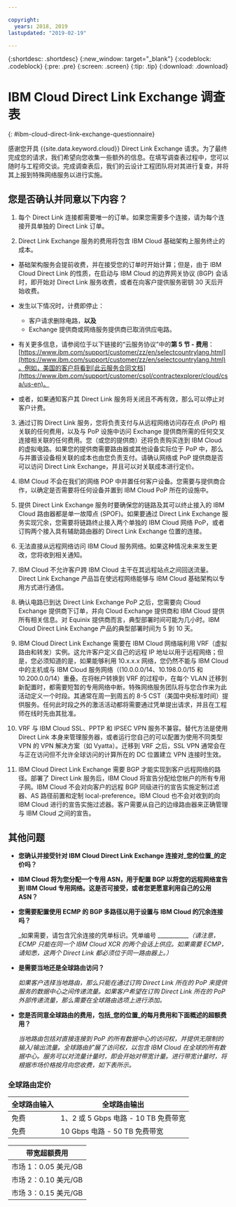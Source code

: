 ```yaml
---

copyright:
  years: 2018, 2019
lastupdated: "2019-02-19"

---
```


{:shortdesc: .shortdesc}
{:new_window: target="_blank"}
{:codeblock: .codeblock}
{:pre: .pre}
{:screen: .screen}
{:tip: .tip}
{:download: .download}

# IBM Cloud Direct Link Exchange 调查表
{: #ibm-cloud-direct-link-exchange-questionnaire}

感谢您开具 {{site.data.keyword.cloud}} Direct Link Exchange 请求。为了最终完成您的请求，我们希望向您收集一些额外的信息。在填写调查表过程中，您可以随时与工程师交谈。完成调查表后，我们的云设计工程团队将对其进行复查，并将其上报到特殊网络服务以进行实施。

## 您是否确认并同意以下内容？

1. 每个 Direct Link 连接都需要唯一的订单。如果您需要多个连接，请为每个连接开具单独的 Direct Link 订单。

2. Direct Link Exchange 服务的费用将包含 IBM Cloud 基础架构上服务终止的成本。 

 * 基础架构服务会提前收费，并在接受您的订单时开始计算；但是，由于 IBM Cloud Direct Link 的性质，在启动与 IBM Cloud 的边界网关协议 (BGP) 会话时，即开始对 Direct Link 服务收费，或者在向客户提供服务密钥 30 天后开始收费。 

 * 发生以下情况时，计费即停止：
   * 客户请求删除电路，**以及** 
   * Exchange 提供商或网络服务提供商已取消供应电路。
  * 有关更多信息，请参阅位于以下链接的“云服务协议”中的**第 5 节 - 费用**：[https://www.ibm.com/support/customer/zz/en/selectcountrylang.html](https://www.ibm.com/support/customer/zz/en/selectcountrylang.html)。例如，美国的客户将看到[此云服务合同文档](https://www.ibm.com/support/customer/csol/contractexplorer/cloud/csa/us-en)。
  * 或者，如果通知客户其 Direct Link 服务将关闭且不再有效，那么可以停止对客户计费。

3. 通过订购 Direct Link 服务，您将负责支付与从远程网络访问存在点 (PoP) 相关联的任何费用，以及与 PoP 设施中访问 Exchange 提供商所需的任何交叉连接相关联的任何费用。您（或您的提供商）还将负责购买连到 IBM Cloud 的虚拟电路。如果您的提供商需要路由器或其他设备实际位于 PoP 中，那么与并置该设备相关联的成本也由您负责支付。请确认网络或 PoP 提供商是否可以访问 Direct Link Exchange，并且可以对关联成本进行定价。

4. IBM Cloud 不会在我们的网络 POP 中并置任何客户设备。您需要与提供商合作，以确定是否需要将任何设备并置到 IBM Cloud PoP 所在的设施中。

5. 提供 Direct Link Exchange 服务时要确保您的链路及其可以终止接入的 IBM Cloud 路由器都是单一故障点 (SPOF)。如果要通过 Direct Link Exchange 服务实现冗余，您需要将链路终止接入两个单独的 IBM Cloud 网络 PoP，或者订购两个接入具有辅助路由器的 Direct Link Exchange 位置的连接。

6. 无法直接从远程网络访问 IBM Cloud 服务网络。如果这种情况未来发生更改，您将收到相关通知。

7. IBM Cloud 不允许客户跨 IBM Cloud 主干在其远程站点之间回送流量。Direct Link Exchange 产品旨在使远程网络能够与 IBM Cloud 基础架构以专用方式进行通信。

8. 确认电路已到达 Direct Link Exchange PoP 之后，您需要向 Cloud Exchange 提供商下订单，并向 Cloud Exchange 提供商和 IBM Cloud 提供所有相关信息。对 Equinix 提供商而言，典型部署时间可能为几小时。IBM Cloud Direct Link Exchange 产品的典型部署时间为 5 到 10 天。 

9. IBM Cloud Direct Link Exchange 需要在 IBM Cloud 网络端利用 VRF（虚拟路由和转发）实例。这允许客户定义自己的远程 IP 地址以用于远程网络；但是，您必须知道的是，如果能够利用 10.x.x.x 网络，您仍然不能与 IBM Cloud 中的主机或与 IBM Cloud 服务网络（(10.0.0.0/14、10.198.0.0/15 和 10.200.0.0/14）重叠。在将帐户转换到 VRF 的过程中，在每个 VLAN 迁移到新配置时，都需要短暂的专用网络中断。特殊网络服务团队将与您合作来为此活动定义一个时段。其通常在周一到周五的 8-5 CST（美国中央标准时间）提供服务。任何此时段之外的激活活动都将需要通过凭单提出请求，并且在工程师在线时先由其批准。 

10. VRF 与 IBM Cloud SSL、PPTP 和 IPSEC VPN 服务不兼容。替代方法是使用 Direct Link 本身来管理服务器，或者运行您自己的可以配置为使用不同类型 VPN 的 VPN 解决方案（如 Vyatta）。迁移到 VRF 之后，SSL VPN 通常会在与正在访问但不允许全球访问的计算所在的 DC 位置建立 VPN 连接时生效。

11. IBM Cloud Direct Link Exchange 需要 BGP 才能实现到客户远程网络的路径。部署了 Direct Link 服务后，IBM Cloud 将宣告分配给您帐户的所有专用子网。IBM Cloud 不会对向客户的远程 BGP 同级进行的宣告实施定制过滤器、AS 路径前置和定制 local-preference。IBM Cloud 也不会对收到的向 IBM Cloud 进行的宣告实施过滤器。客户需要从自己的边缘路由器来正确管理与 IBM Cloud 之间的宣告。

## 其他问题

* **您确认并接受针对 IBM Cloud Direct Link Exchange 连接对_您的位置_的定价吗？**

* **IBM Cloud 将为您分配一个专用 ASN，用于配置 BGP 以将您的远程网络宣告到 IBM Cloud 专用网络。这是否可接受，或者您更愿意利用自己的公用 ASN？**

* **您需要配置使用 ECMP 的 BGP 多路径以用于设置与 IBM Cloud 的冗余连接吗？** 

    _如果需要，请包含冗余连接的凭单标识。凭单编号 ____________（请注意，ECMP 只能在同一个 IBM Cloud XCR 的两个会话上供应。如果需要 ECMP，请知悉，这两个 Direct Link 都必须位于同一路由器上。）_

* **是需要当地还是全球路由访问？**

    _如果客户选择当地路由，那么只能在通过订购 Direct Link 所在的 PoP 来提供服务的数据中心之间传递流量。如果客户希望在订购 Direct Link 所在的 PoP 外部传递流量，那么需要在全球路由选项上进行添加。_

* **您是否同意全球路由的费用，包括_您的位置_的每月费用和下面概述的超额费用？**

    _当地路由包括对直接连接到 PoP 的所有数据中心的访问权，并提供无限制的输入/输出流量。全球路由扩展了访问权，以包含 IBM Cloud 在全球的所有数据中心。服务可以对流量计量时，即会开始对带宽计量。进行带宽计量时，将根据市场价格按月向您收费，如下表所示。_


### 全球路由定价

|全球路由输入|全球路由输出|
|---|---|
|免费|1、2 或 5 Gbps 电路 - 10 TB 免费带宽|
|免费|10 Gbps 电路 - 50 TB 免费带宽|


|带宽超额费用|
|---|
|市场 1：0.05 美元/GB|
|市场 2：0.10 美元/GB|
|市场 3：0.15 美元/GB|
